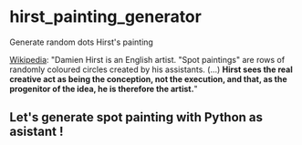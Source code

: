 # hirst_painting_generator
Generate random dots Hirst's painting


[Wikipedia](https://en.wikipedia.org/wiki/Damien_Hirst):
"Damien Hirst is an English artist. 
"Spot paintings" are rows of randomly coloured circles created by his assistants. (...) **Hirst sees the real creative act as being the conception, not the execution, and that, as the progenitor of the idea, he is therefore the artist.**"


## Let's generate spot painting with Python as asistant !
